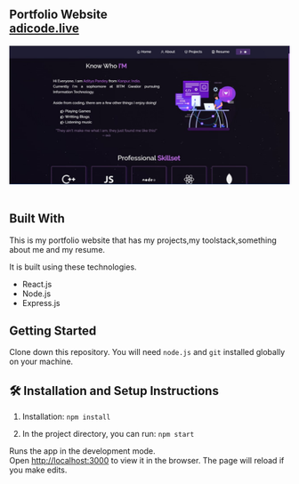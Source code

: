 <h2 align="left">
  Portfolio Website<br/>
  <a href="http://adicode.live/" target="_blank">adicode.live</a>
</h2>
<div align="center">
  <img alt="Demo" src="./Images/readme.jpeg" />
</div>

<br/>



## Built With

This is my portfolio website that has my projects,my toolstack,something about me and my resume.

It is built using these technologies.

- React.js
- Node.js
- Express.js


## Getting Started

Clone down this repository. You will need `node.js` and `git` installed globally on your machine.

## 🛠 Installation and Setup Instructions

1. Installation: `npm install`

2. In the project directory, you can run: `npm start`

Runs the app in the development mode.\
Open [http://localhost:3000](http://localhost:3000) to view it in the browser.
The page will reload if you make edits.
